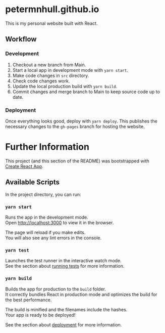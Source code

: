 # petermnhull.github.io

This is my personal website built with React.

## Workflow

### Development

1. Checkout a new branch from Main.
2. Start a local app in development mode with `yarn start`.
3. Make code changes in `src` directory.
4. Check code changes work.
5. Update the local production build with `yarn build`.
5. Commit changes and merge branch to Main to keep source code up to date.

### Deployment
Once everything looks good, deploy with `yarn deploy`. This publishes the necessary changes to the `gh-pages` branch for hosting the website.

# Further Information

This project (and this section of the README) was bootstrapped with [Create React App](https://github.com/facebook/create-react-app).

## Available Scripts

In the project directory, you can run:

### `yarn start`

Runs the app in the development mode.\
Open [http://localhost:3000](http://localhost:3000) to view it in the browser.

The page will reload if you make edits.\
You will also see any lint errors in the console.

### `yarn test`

Launches the test runner in the interactive watch mode.\
See the section about [running tests](https://facebook.github.io/create-react-app/docs/running-tests) for more information.

### `yarn build`

Builds the app for production to the `build` folder.\
It correctly bundles React in production mode and optimizes the build for the best performance.

The build is minified and the filenames include the hashes.\
Your app is ready to be deployed!

See the section about [deployment](https://facebook.github.io/create-react-app/docs/deployment) for more information.
